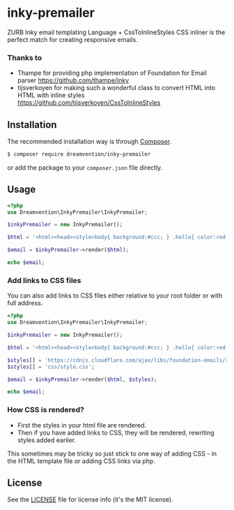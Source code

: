 # inky-premailer
ZURB Inky email templating Language + CssToInlineStyles CSS inliner is the perfect match for creating responsive emails.

### Thanks to
- Thampe for providing php implementation of Foundation for Email parser https://github.com/thampe/inky
- tijsverkoyen for making such a wonderful class to convert HTML into HTML with inline styles https://github.com/tijsverkoyen/CssToInlineStyles

## Installation
The recommended installation way is through [Composer](https://getcomposer.org).

```bash
$ composer require dreamvention/inky-premailer
```

or add the package to your `composer.json` file directly.

## Usage

```php
<?php
use Dreamvention\InkyPremailer\InkyPremailer;

$inkyPremailer = new InkyPremailer();

$html = '<html><head><style>body{ background:#ccc; } .hello{ color:red; }</style></head><body><div class="hello">Hello World</div></body></html>';

$email = $inkyPremailer->render($html);

echo $email;
```

### Add links to CSS files
You can also add links to CSS files either relative to your root folder or with full address.

```php
<?php
use Dreamvention\InkyPremailer\InkyPremailer;

$inkyPremailer = new InkyPremailer();

$html = '<html><head><style>body{ background:#ccc; } .hello{ color:red; }</style></head><body><div class="hello">Hello World</div></body></html>';

$styles[] = 'https://cdnjs.cloudflare.com/ajax/libs/foundation-emails/2.2.1/foundation-emails.css';
$styles[] = 'css/style.css';

$email = $inkyPremailer->render($html, $styles);

echo $email;
```
### How CSS is rendered?
- First the styles in your html file are rendered.
- Then if you have added links to CSS, they will be rendered, rewriting styles added eariler. 

This sometimes may be tricky so just stick to one way of adding CSS - in the HTML template file or adding CSS links via php.

## License
See the [LICENSE](LICENSE) file for license info (it's the MIT license).
